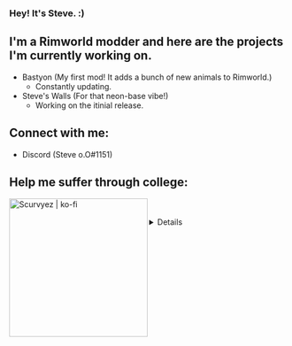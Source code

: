 ### Hey! It's Steve. :)

## I'm a Rimworld modder and here are the projects I'm currently working on.

- Bastyon (My first mod! It adds a bunch of new animals to Rimworld.)
     - Constantly updating.
- Steve's Walls (For that neon-base vibe!)
     - Working on the itinial release.
     
## Connect with me:

- Discord (Steve o.O#1151)

## Help me suffer through college:

[<img align="left" alt="Scurvyez | ko-fi" width="250px" src="https://i.imgur.com/2p03pkM.png" />][ko-fi]

<br />
<br />


<details>
     <img align="left" alt="Scurvyez's GitHub Stats" src="https://github-readme-stats.vercel.app/api?username=Scurvyez&show_icons=true&hide_border=true&theme=vue-dark" />
</details>

[ko-fi]: https://ko-fi.com/stevez
